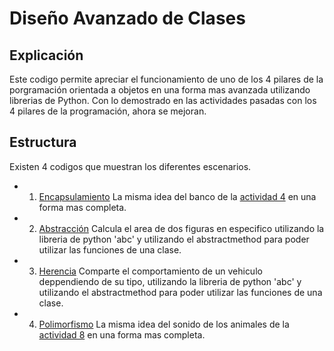 # Diseño Avanzado de Clases

## Explicación
Este codigo permite apreciar el funcionamiento de uno de los 4 pilares de la porgramación orientada a objetos en una forma mas avanzada utilizando librerias de Python. Con lo demostrado en las actividades pasadas con los 4 pilares de la programación, ahora se mejoran.

## Estructura
Existen 4 codigos que muestran los diferentes escenarios.

- 1. [Encapsulamiento](https://github.com/Devcrow24/POO1/blob/main/Actividad%2010%20-%20Diseño%20avanzado%20de%20clases/10.1%20-%20Encapsulamiento/cuentaBancaria.py)
La misma idea del banco de la [actividad 4](https://github.com/Devcrow24/POO1/blob/main/Actividad%2004%20-%20Encapsulamiento/encapsulamiento.py) en una forma mas completa.

- 2. [Abstracción](https://github.com/Devcrow24/POO1/blob/main/Actividad%2010%20-%20Diseño%20avanzado%20de%20clases/10.2%20-%20Abstracción/areas.py)
Calcula el area de dos figuras en especifico utilizando la libreria de python 'abc' y utilizando el abstractmethod para poder utilizar las funciones de una clase.

- 3. [Herencia](https://github.com/Devcrow24/POO1/blob/main/Actividad%2010%20-%20Diseño%20avanzado%20de%20clases/10.3%20-%20Herencia/vehiculos.py)
Comparte el comportamiento de un vehiculo deppendiendo de su tipo, utilizando la libreria de python 'abc' y utilizando el abstractmethod para poder utilizar las funciones de una clase.

- 4. [Polimorfismo](https://github.com/Devcrow24/POO1/blob/main/Actividad%2010%20-%20Diseño%20avanzado%20de%20clases/10.4%20-%20Polimorfismo/sonidos.py)
La misma idea del sonido de los animales de la [actividad 8](https://github.com/Devcrow24/POO1/blob/main/Actividad%2008%20-%20Polimorfismo/polimorfismo.py) en una forma mas completa.